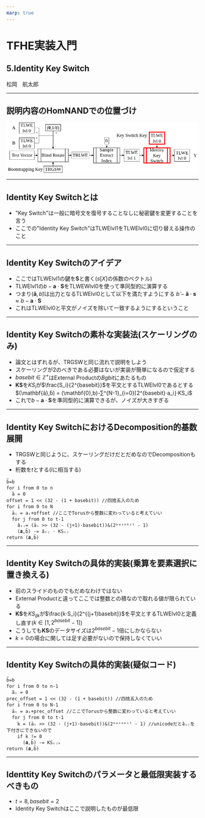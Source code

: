 ```yaml
---
marp: true
---
```

<!-- 
theme: default
size: 16:9
paginate: true
footer : ![](../image/ccbysa.png) [licence](https://creativecommons.org/licenses/by-sa/4.0/)
style: |
  h1, h2, h3, h4, h5, header, footer {
        color: white;
    }
  section {
    background-color: #505050;
    color:white
  }
  table{
      color:black
  }
  code{
    color:black
  }
-->

<!-- page_number: true -->

# TFHE実装入門

## 5.Identity Key Switch

松岡　航太郎

---

## 説明内容のHomNANDでの位置づけ

![](../image/IdentityKeySwitchHomNANDdiagram.png)

---

## Identity Key Switchとは

- "Key Switch"は一般に暗号文を復号することなしに秘密鍵を変更することを言う
- ここでの"Identity Key Switch"はTLWElvl1をTLWElvl0に切り替える操作のこと

---

## Identity Key Switchのアイデア

- ここではTLWElvl1の鍵を$\mathbf{S}$と書く($s[X]$の係数のベクトル)
- TLWElvl1の$b-\mathbf{a}⋅ \mathbf{S}$をTLWEWlvl0を使って準同型的に演算する
- つまり$(\mathbf{ã},b̃)$は出力となるTLWElvl0として以下を満たすようにする
$b̃-\mathbf{ã}⋅\mathbf{s} ≈ b-\mathbf{a}⋅ \mathbf{S}$
- これはTLWElvl0と平文がノイズを除いて一致するようにするということ

---

## Identity Key Switchの素朴な実装法(スケーリングのみ)

- 論文とはずれるが、TRGSWと同じ流れで説明をしよう
- スケーリングが2のべきである必要はないが実装が簡単になるので仮定する
- $basebit∈\mathbb{Z}^+$はExternal Productの$Bgbit$にあたるもの
- $\mathbf{KS}$を$KS_i$が$\frac{S_i}{2^{basebit}}$を平文とするTLWElvl0であるとする
$(\mathbf{ã},b̃) = (\mathbf{0},b)-∑^{N-1}_{i=0}⌈2^{basebit}⋅a_i⌋⋅KS_i$
- これで$b-\mathbf{a}⋅ \mathbf{S}$を準同型的に演算できるが、ノイズが大きすぎる

---

## Identity Key SwitchにおけるDecomposition的基数展開

- TRGSWと同じように、スケーリングだけだとだめなのでDecompositionもする
- 桁数を$t$とする($l$に相当する)

```
b̃=b
for i from 0 to n
  ã = 0
offset = 1 << (32 - (1 + basebit)) //四捨五入のため
for i from 0 to N
  āᵢ = aᵢ+offset //ここでTorusから整数に変わっていると考えていい
  for j from 0 to t-1
    âᵢⱼ= (āᵢ >> (32 - (j+1)⋅basebit))&(2ᵇᵃˢᵉᵇⁱᵗ - 1)
    (𝐚̃,b̃) -= âᵢⱼ ⋅ KSᵢⱼ
return (𝐚̃,b̃)
```
---

## Identity Key Switchの具体的実装(乗算を要素選択に置き換える)

- 前のスライドのものでもだめなわけではない
- External Productと違ってここでは整数との積なので取れる値が限られている
- $\mathbf{KS}$を$KS_{ijk}$が$\frac{k⋅S_i}{2^{(j+1)basebit}}$を平文とするTLWElvl0と定義し直す($k ∈ [1,2^{basebit} - 1]$)
- こうしても$\mathbf{KS}$のデータサイズは$2^{basebit}-1$倍にしかならない
- $k=0$の場合に関しては足す必要がないので保持しなくていい

---

## Identity Key Switchの具体的実装(疑似コード)

```
b̃=b
for i from 0 to n-1
  ãᵢ = 0
prec_offset = 1 << (32 - (1 + basebit)) //四捨五入のため
for i from 0 to N-1
  āᵢ = aᵢ+prec_offset //ここでTorusから整数に変わっていると考えていい
  for j from 0 to t-1
    k = (āᵢ >> (32 - (j+1)⋅basebit))&(2ᵇᵃˢᵉᵇⁱᵗ - 1) //unicodeだとâᵢⱼを下付きにできないので
    if k != 0
      (𝐚̃,b̃) -= KSᵢⱼₖ
return (𝐚̃,b̃)
```

---


## Identtity Key Switchのパラメータと最低限実装するべきもの

- $t = 8,basebit = 2$
- Identity Key Switchはここで説明したものが最低限
